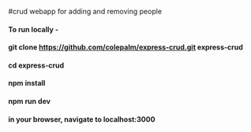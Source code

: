 #crud webapp for adding and removing people

#### To run locally -

#### git clone https://github.com/colepalm/express-crud.git express-crud

#### cd express-crud

#### npm install

#### npm run dev

#### in your browser, navigate to localhost:3000
